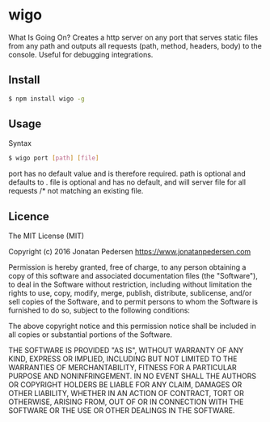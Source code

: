 # wigo
What Is Going On? Creates a http server on any port that serves static files from any path and outputs all requests (path, method, headers, body) to the console. Useful for debugging integrations.

## Install
``` bash
$ npm install wigo -g
```

## Usage

Syntax
``` bash
$ wigo port [path] [file]
```

port has no default value and is therefore required.
path is optional and defaults to .
file is optional and has no default, and will server file for all requests /* not matching an existing file. 


## Licence
The MIT License (MIT)

Copyright (c) 2016 Jonatan Pedersen https://www.jonatanpedersen.com

Permission is hereby granted, free of charge, to any person obtaining a copy
of this software and associated documentation files (the "Software"), to deal
in the Software without restriction, including without limitation the rights
to use, copy, modify, merge, publish, distribute, sublicense, and/or sell
copies of the Software, and to permit persons to whom the Software is
furnished to do so, subject to the following conditions:

The above copyright notice and this permission notice shall be included in
all copies or substantial portions of the Software.

THE SOFTWARE IS PROVIDED "AS IS", WITHOUT WARRANTY OF ANY KIND, EXPRESS OR
IMPLIED, INCLUDING BUT NOT LIMITED TO THE WARRANTIES OF MERCHANTABILITY,
FITNESS FOR A PARTICULAR PURPOSE AND NONINFRINGEMENT. IN NO EVENT SHALL THE
AUTHORS OR COPYRIGHT HOLDERS BE LIABLE FOR ANY CLAIM, DAMAGES OR OTHER
LIABILITY, WHETHER IN AN ACTION OF CONTRACT, TORT OR OTHERWISE, ARISING FROM,
OUT OF OR IN CONNECTION WITH THE SOFTWARE OR THE USE OR OTHER DEALINGS IN
THE SOFTWARE.

